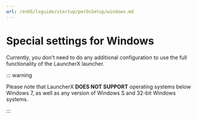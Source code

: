 ```yaml
---
url: /enUS/lxguide/startup/perOsSetup/windows.md
---
```

# Special settings for Windows

Currently, you don't need to do any additional configuration to use the full functionality of the LauncherX launcher.

::: warning

Please note that LauncherX **DOES NOT SUPPORT** operating systems below Windows 7, as well as any version of Windows S and 32-bit Windows systems.

:::
